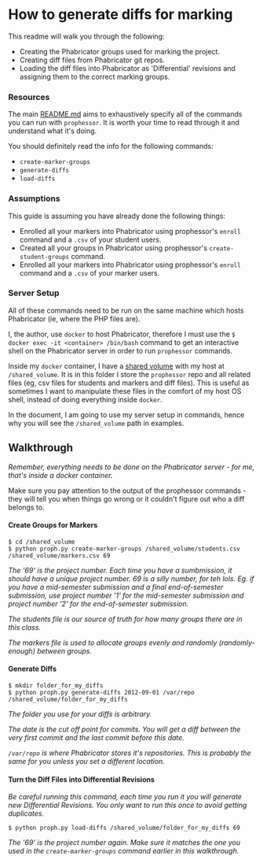 # How to generate diffs for marking

This readme will walk you through the following:

- Creating the Phabricator groups used for marking the project.
- Creating diff files from Phabricator git repos.
- Loading the diff files into Phabricator as 'Differential' revisions and assigning them to the correct marking groups.

### Resources

The main [README.md](/README.md) aims to exhaustively specify all of the commands you can run with `prophessor`.
It is worth your time to read through it and understand what it's doing.

You should definitely read the info for the following commands:

- `create-marker-groups`
- `generate-diffs`
- `load-diffs`

### Assumptions

This guide is assuming you have already done the following things:

- Enrolled all your markers into Phabricator using prophessor's `enroll` command and a `.csv` of your student users.
- Created all your groups in Phabricator using prophessor's `create-student-groups` command.
- Enrolled all your markers into Phabricator using prophessor's `enroll` command and a `.csv` of your marker users.

### Server Setup

All of these commands need to be run on the same machine which hosts Phabricator (ie, where the PHP files are).

I, the author, use `docker` to host Phabricator, therefore I must use the `$ docker exec -it <container> /bin/bash` command to get an interactive shell on the Phabricator server in order to run `prophessor` commands.

Inside my `docker` container, I have a [shared volume](https://docs.docker.com/engine/tutorials/dockervolumes/#/mount-a-shared-storage-volume-as-a-data-volume) with my host at `/shared_volume`.
It is in this folder I store the `prophessor` repo and all related files (eg, csv files for students and markers and diff files). This is useful as sometimes I want to manipulate these files in the comfort of my host OS shell, instead of doing everything inside `docker`.

In the document, I am going to use my server setup in commands, hence why you will see the `/shared_volume` path in examples.

## Walkthrough

_Remember, everything needs to be done on the Phabricator server - for me, that's inside a docker container._

Make sure you pay attention to the output of the prophessor commands - they will tell you when things go wrong or it couldn't figure out who a diff belongs to.

#### Create Groups for Markers 

```
$ cd /shared_volume
$ python proph.py create-marker-groups /shared_volume/students.csv /shared_volume/markers.csv 69
```

_The '69' is the project number. Each time you have a sumbmission, it should have a unique project number. 69 is a silly number, for teh lols.
Eg. if you have a mid-semester submission and a final end-of-semester submission, use project number '1' for the mid-semester submission and project number '2' for the end-of-semester submission._

_The students file is our source of truth for how many groups there are in this class._

_The markers file is used to allocate groups evenly and randomly (randomly-enough) between groups._

#### Generate Diffs

```
$ mkdir folder_for_my_diffs
$ python proph.py generate-diffs 2012-09-01 /var/repo /shared_volume/folder_for_my_diffs
```
_The folder you use for your diffs is arbitrary._

_The date is the cut off point for commits. You will get a diff between the very first commit and the last commit before this date._

_`/var/repo` is where Phabricator stores it's repositories. This is probably the same for you unless you set a different location._

#### Turn the Diff Files into Differential Revisions

_Be careful running this command, each time you run it you will generate new Differential Revisions. You only want to run this once to avoid getting duplicates._

```
$ python proph.py load-diffs /shared_volume/folder_for_my_diffs 69
```

_The '69' is the project number again. Make sure it matches the one you used in the `create-marker-groups` command earlier in this walkthrough._



